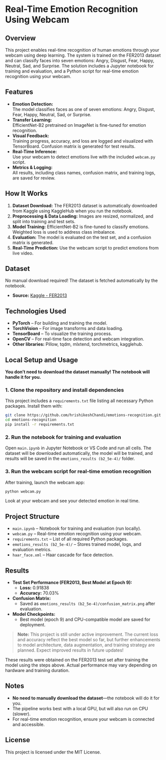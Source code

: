 # Real-Time Emotion Recognition Using Webcam

## Overview

This project enables real-time recognition of human emotions through your webcam using deep learning. The system is trained on the FER2013 dataset and can classify faces into seven emotions: Angry, Disgust, Fear, Happy, Neutral, Sad, and Surprise. The solution includes a Jupyter notebook for training and evaluation, and a Python script for real-time emotion recognition using your webcam.

## Features

- **Emotion Detection:**  
  The model classifies faces as one of seven emotions: Angry, Disgust, Fear, Happy, Neutral, Sad, or Surprise.
- **Transfer Learning:**  
  EfficientNet-B2 pretrained on ImageNet is fine-tuned for emotion recognition.
- **Visual Feedback:**  
  Training progress, accuracy, and loss are logged and visualized with TensorBoard. Confusion matrix is generated for test results.
- **Real-Time Inference:**  
  Use your webcam to detect emotions live with the included `webcam.py` script.
- **Metrics & Logging:**  
  All results, including class names, confusion matrix, and training logs, are saved for review.

## How It Works

1. **Dataset Download:** The FER2013 dataset is automatically downloaded from Kaggle using KaggleHub when you run the notebook.
2. **Preprocessing & Data Loading:** Images are resized, normalized, and split into training and test sets.
3. **Model Training:** EfficientNet-B2 is fine-tuned to classify emotions. Weighted loss is used to address class imbalance.
4. **Evaluation:** The model is evaluated on the test set, and a confusion matrix is generated.
5. **Real-Time Prediction:** Use the webcam script to predict emotions from live video.

## Dataset

No manual download required! The dataset is fetched automatically by the notebook.

- **Source:** [Kaggle - FER2013](https://www.kaggle.com/datasets/msambare/fer2013)

## Technologies Used

- **PyTorch** – For building and training the model.
- **TorchVision** – For image transforms and data loading.
- **TensorBoard** – To visualize the training process.
- **OpenCV** – For real-time face detection and webcam integration.
- **Other libraries:** Pillow, tqdm, mlxtend, torchmetrics, kagglehub.

## Local Setup and Usage

**You don’t need to download the dataset manually! The notebook will handle it for you.**

### 1. Clone the repository and install dependencies

This project includes a `requirements.txt` file listing all necessary Python packages. Install them with:

```bash
git clone https://github.com/hrishikeshChandi/emotions-recognition.git
cd emotions-recognition
pip install -r requirements.txt
```

### 2. Run the notebook for training and evaluation

Open `main.ipynb` in Jupyter Notebook or VS Code and run all cells. The dataset will be downloaded automatically, the model will be trained, and results will be saved in the `emotions_results (b2_5e-4)/` folder.

### 3. Run the webcam script for real-time emotion recognition

After training, launch the webcam app:

```bash
python webcam.py
```

Look at your webcam and see your detected emotion in real time.

## Project Structure

- `main.ipynb` – Notebook for training and evaluation (run locally).
- `webcam.py` – Real-time emotion recognition using your webcam.
- `requirements.txt` – List of all required Python packages.
- `emotions_results (b2_5e-4)/` – Stores trained model, logs, and evaluation metrics.
- `haar_face.xml` – Haar cascade for face detection.

## Results

- **Test Set Performance (FER2013, Best Model at Epoch 9):**
  - **Loss:** 0.91838
  - **Accuracy:** 70.03%
- **Confusion Matrix:**
  - Saved as `emotions_results (b2_5e-4)/confusion_matrix.png` after evaluation.
- **Model Checkpoints:**
  - Best model (epoch 9) and CPU-compatible model are saved for deployment.

> **Note:**
> This project is still under active improvement. The current loss and accuracy reflect the best model so far, but further enhancements to model architecture, data augmentation, and training strategy are planned. Expect improved results in future updates!

These results were obtained on the FER2013 test set after training the model using the steps above. Actual performance may vary depending on hardware and training duration.

## Notes

- **No need to manually download the dataset**—the notebook will do it for you.
- The pipeline works best with a local GPU, but will also run on CPU (slower).
- For real-time emotion recognition, ensure your webcam is connected and accessible.

## License

This project is licensed under the MIT License.
